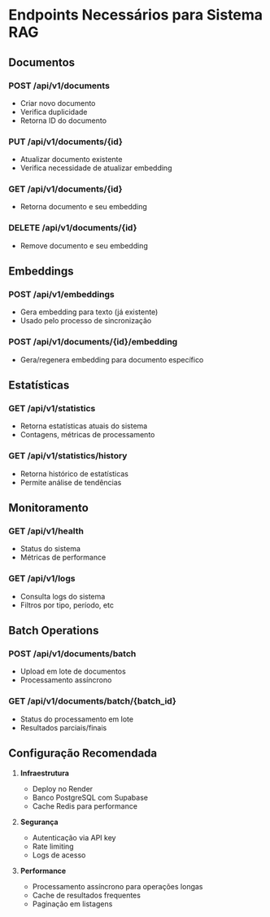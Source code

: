 # Endpoints Necessários para Sistema RAG

## Documentos

### POST /api/v1/documents

- Criar novo documento
- Verifica duplicidade
- Retorna ID do documento

### PUT /api/v1/documents/{id}

- Atualizar documento existente
- Verifica necessidade de atualizar embedding

### GET /api/v1/documents/{id}

- Retorna documento e seu embedding

### DELETE /api/v1/documents/{id}

- Remove documento e seu embedding

## Embeddings

### POST /api/v1/embeddings

- Gera embedding para texto (já existente)
- Usado pelo processo de sincronização

### POST /api/v1/documents/{id}/embedding

- Gera/regenera embedding para documento específico

## Estatísticas

### GET /api/v1/statistics

- Retorna estatísticas atuais do sistema
- Contagens, métricas de processamento

### GET /api/v1/statistics/history

- Retorna histórico de estatísticas
- Permite análise de tendências

## Monitoramento

### GET /api/v1/health

- Status do sistema
- Métricas de performance

### GET /api/v1/logs

- Consulta logs do sistema
- Filtros por tipo, período, etc

## Batch Operations

### POST /api/v1/documents/batch

- Upload em lote de documentos
- Processamento assíncrono

### GET /api/v1/documents/batch/{batch_id}

- Status do processamento em lote
- Resultados parciais/finais

## Configuração Recomendada

1. **Infraestrutura**

   - Deploy no Render
   - Banco PostgreSQL com Supabase
   - Cache Redis para performance

2. **Segurança**

   - Autenticação via API key
   - Rate limiting
   - Logs de acesso

3. **Performance**
   - Processamento assíncrono para operações longas
   - Cache de resultados frequentes
   - Paginação em listagens
